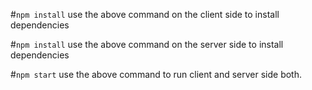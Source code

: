 #`npm install`
use the above command on the client side to install dependencies

#`npm install`
use the above command on the server side to install dependencies

#`npm start`
use the above command to run client and server side both.